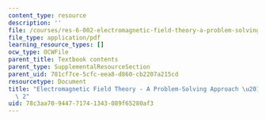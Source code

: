 ```yaml
---
content_type: resource
description: ''
file: /courses/res-6-002-electromagnetic-field-theory-a-problem-solving-approach-spring-2008/78c3aa70944771741343089f65280af3_MITRES_6_002S08_titlepage2.pdf
file_type: application/pdf
learning_resource_types: []
ocw_type: OCWFile
parent_title: Textbook contents
parent_type: SupplementalResourceSection
parent_uid: 781cf7ce-5cfc-eea8-d860-cb2207a215cd
resourcetype: Document
title: "Electromagnetic Field Theory - A Problem-Solving Approach \u2013 Title page\
  \ 2"
uid: 78c3aa70-9447-7174-1343-089f65280af3
---
```

